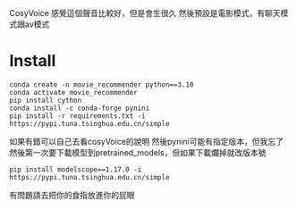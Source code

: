 CosyVoice 感覺這個聲音比較好，但是會生很久
然後預設是電影模式，有聊天模式跟av模式

# Install
```
conda create -n movie_recommender python==3.10
conda activate movie_recommender
pip install cython
conda install -c conda-forge pynini
pip install -r requirements.txt -i https://pypi.tuna.tsinghua.edu.cn/simple
```
如果有錯可以自己去看cosyVoice的說明
然後pynini可能有指定版本，但我忘了
然後第一次要下載模型到pretrained_models，但如果下載爛掉就改版本號
```
pip install modelscope==1.17.0 -i https://pypi.tuna.tsinghua.edu.cn/simple
```
有問題請去把你的食指放進你的屁眼
